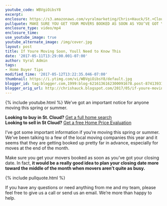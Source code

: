 ```yaml
---
youtube_code: WBVgiOibsY8
excerpt:
enclosure: https://s3.amazonaws.com/vyralmarketing/Chris+Hauck/St.+Cloud+Real+Estate+We%E2%80%99ve+got+news+if+you%E2%80%99re+looking+to+move+soon.mp4
pullquote: MAKE SURE YOU GET YOUR MOVERS BOOKED AS SOON AS YOU’VE GOT YOUR CLOSING DATE.
enclosure_type: video/mp4
enclosure_time:
use_youtube_image: true
youtube_alternate_image: /img/cover.jpg
layout: post
title: If Youre Moving Soon, Youll Need to Know This
date: '2017-05-11T13:29:00.001-07:00'
author: Vyral Admin
tags:
- Home Buyer Tips
modified_time: '2017-05-12T13:22:35.046-07:00'
thumbnail: https://i.ytimg.com/vi/WBVgiOibsY8/default.jpg
blogger_id: tag:blogger.com,1999:blog-6216136162300091678.post-8741393146092836526
blogger_orig_url: http://chrishauck.blogspot.com/2017/05/if-youre-moving-soon-youll-need-to-know.html
---
```

{% include youtube.html %}
We’ve got an important notice for anyone moving this spring or summer.

**Looking to buy in St. Cloud?**  <a href="https://www.coldwellbankerhomes.com/minnesota/" target="_blank">Get a full home search</a><br>
**Looking to sell in St Cloud?** <a href="https://www.coldwellbankerhomes.com/mn/saint-cloud/agent/christopher-chris-hauck/aid_36032/" target="_blank">Get a free Home Price Evaluation</a><br>

I’ve got some important information if you’re moving this spring or summer. We’ve been talking to a few of the local moving companies this year and it seems that they are getting booked up pretty far in advance, especially for moves at the end of the month.

Make sure you get your movers booked as soon as you’ve got your closing date. In fact, **it would be a really good idea to plan your closing date more toward the middle of the month when movers aren’t quite as busy.**

{% include pullquote.html %}

If you have any questions or need anything from me and my team, please feel free to give us a call or send us an email. We’re more than happy to help.
